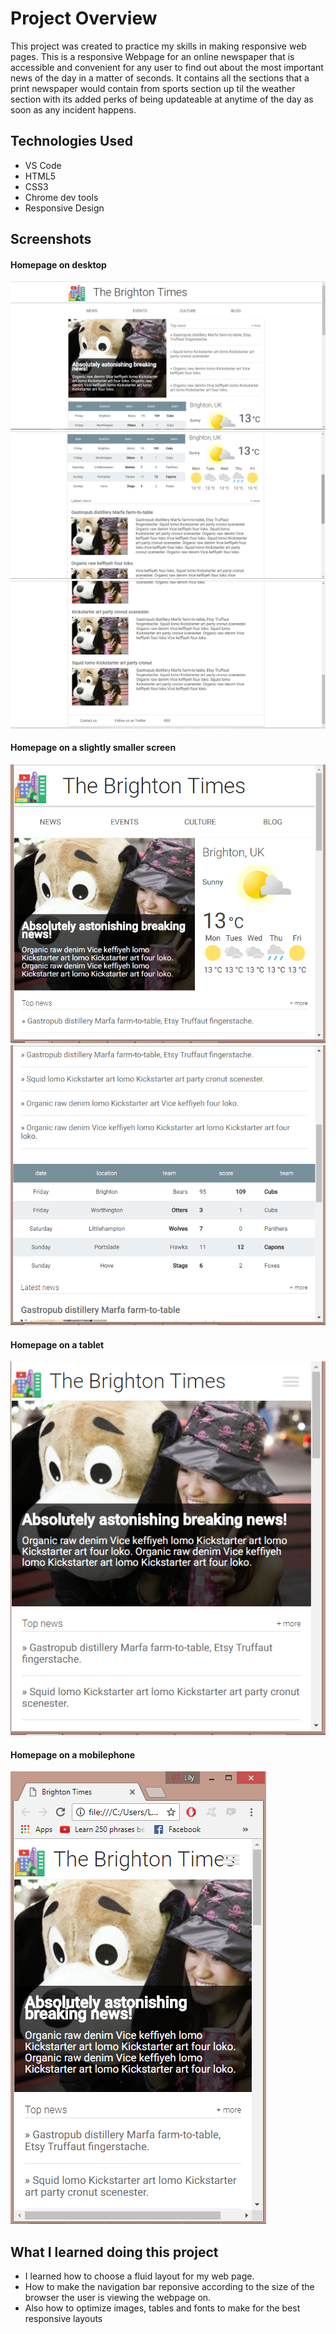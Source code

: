 Project Overview
============
This project was created to practice my skills in making responsive web pages. 
This is a responsive Webpage for an online newspaper that is accessible and convenient for any user to find out about the most important news of the day in a matter of seconds. It contains all the sections that a print newspaper would contain from sports section up til the weather section with its added perks of being updateable at anytime of the day as soon as any incident happens.

Technologies Used
--------------
- VS Code
- HTML5
- CSS3
- Chrome dev tools
- Responsive Design


Screenshots
--------------
#### Homepage on desktop
![The Homepage on desktop](/showcase/desk1.png)
![The Homepage on desktop](/showcase/desk2.png)
![The Homepage on desktop](/showcase/desk3.png)

#### Homepage on a slightly smaller screen
![The Homepage on a slightly smaller screen](/showcase/tablet.png)
![The Homepage on a slightly smaller screen](/showcase/tablet2.png)

#### Homepage on a tablet
![The Homepage on a tablet](/showcase/mobileview.png)

#### Homepage on a mobilephone
![The Homepage on a mobilephone](/showcase/smallest.png)

What I learned doing this project
--------------

- I learned how to choose a fluid layout for my web page.
- How to make the navigation bar reponsive according to the size of the browser the user is viewing the webpage on.
- Also how to optimize images, tables and fonts to make for the best responsive layouts

